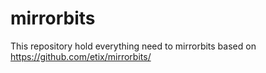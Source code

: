 # mirrorbits
This repository hold everything need to mirrorbits based on https://github.com/etix/mirrorbits/
